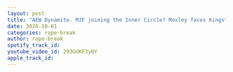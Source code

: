 ```yaml
---
layout: post
title: "AEW Dynamite. MJF joining the Inner Circle? Moxley faces Kingston's pick. Britt Baker returns"
date: 2020-10-01
categories: rope-break
author: rope-break
spotify_track_id: 
youtube_video_id: 293GUKF3y0Y
apple_track_id: 
---
```

